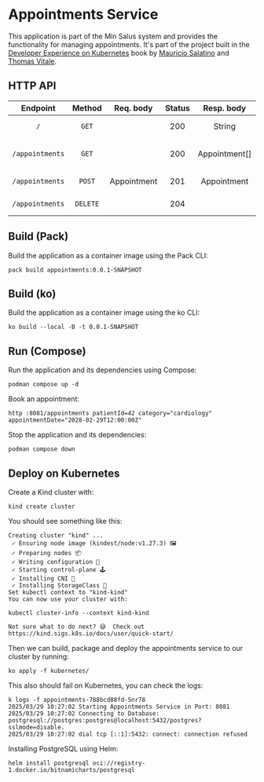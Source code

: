 # Appointments Service

This application is part of the Min Salus system and provides the functionality for managing appointments. It's part of the project built in the [Developer Experience on Kubernetes](https://www.manning.com/books/developer-experience-on-kubernetes) book by [Mauricio Salatino](https://salaboy.com) and [Thomas Vitale](https://www.thomasvitale.com).

## HTTP API

| Endpoint	      | Method   | Req. body   | Status | Resp. body     | Description    		   	              |
|:---------------:|:--------:|:-----------:|:------:|:--------------:|:-------------------------------------|
| `/`             | `GET`    |             | 200    | String         | Welcome message.                     |
| `/appointments` | `GET`    |             | 200    | Appointment[]  | Get all the booked appointments.     |
| `/appointments` | `POST`   | Appointment | 201    | Appointment    | Book a new appointment.              |
| `/appointments` | `DELETE` |             | 204    |                | Delete all appointments.             |

## Build (Pack)

Build the application as a container image using the Pack CLI:

```shell script
pack build appointments:0.0.1-SNAPSHOT
```

## Build (ko)

Build the application as a container image using the ko CLI:

```shell script
ko build --local -B -t 0.0.1-SNAPSHOT
```

## Run (Compose)

Run the application and its dependencies using Compose:

```shell script
podman compose up -d
```

Book an appointment:

```shell script
http :8081/appointments patientId=42 category="cardiology" appointmentDate="2028-02-29T12:00:00Z"
```

Stop the application and its dependencies:

```shell script
podman compose down
```

## Deploy on Kubernetes

Create a Kind cluster with: 

```shell
kind create cluster
```

You should see something like this: 

```shell
Creating cluster "kind" ...
 ✓ Ensuring node image (kindest/node:v1.27.3) 🖼
 ✓ Preparing nodes 📦  
 ✓ Writing configuration 📜 
 ✓ Starting control-plane 🕹️ 
 ✓ Installing CNI 🔌 
 ✓ Installing StorageClass 💾 
Set kubectl context to "kind-kind"
You can now use your cluster with:

kubectl cluster-info --context kind-kind

Not sure what to do next? 😅  Check out https://kind.sigs.k8s.io/docs/user/quick-start/
```

Then we can build, package and deploy the appointments service to our cluster by running: 


```shell
ko apply -f kubernetes/
```

This also should fail on Kubernetes, you can check the logs: 

```
k logs -f appointments-788bcd88fd-5nr78
2025/03/29 10:27:02 Starting Appointments Service in Port: 8081
2025/03/29 10:27:02 Connecting to Database: postgresql://postgres:postgres@localhost:5432/postgres?sslmode=disable.
2025/03/29 10:27:02 dial tcp [::1]:5432: connect: connection refused
```

Installing PostgreSQL using Helm:

```shell
helm install postgresql oci://registry-1.docker.io/bitnamicharts/postgresql
```